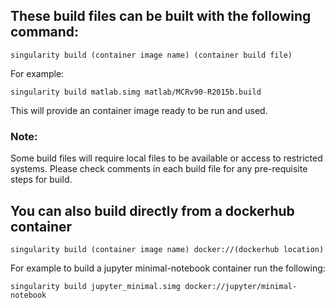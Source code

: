 ## These build files can be built with the following command:
```
singularity build (container image name) (container build file)
``` 

For example:
```
singularity build matlab.simg matlab/MCRv90-R2015b.build
```

This will provide an container image ready to be run and used.  

### Note:
Some build files will require local files to be available or access to restricted systems.  Please check comments in each build file for any pre-requisite steps for build.

## You can also build directly from a dockerhub container 
```
singularity build (container image name) docker://(dockerhub location)
```

For example to build a jupyter minimal-notebook container run the following:
```
singularity build jupyter_minimal.simg docker://jupyter/minimal-notebook
```
